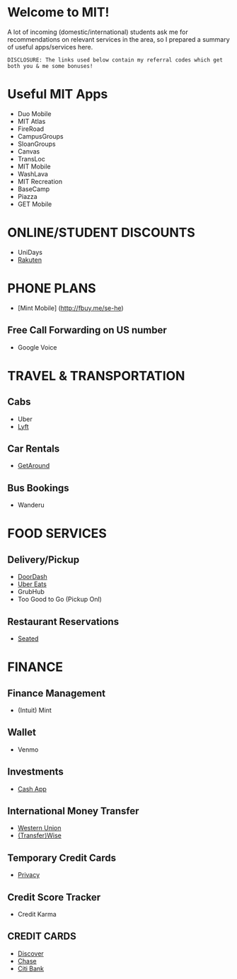 # Welcome to MIT!
A lot of incoming (domestic/international) students ask me for recommendations on relevant services in the area, so I prepared a summary of useful apps/services here.

```
DISCLOSURE: The links used below contain my referral codes which get both you & me some bonuses!
```

# Useful MIT Apps
- Duo Mobile	
- MIT Atlas	
- FireRoad	
- CampusGroups	
- SloanGroups	
- Canvas	
- TransLoc	
- MIT Mobile	
- WashLava	
- MIT Recreation	
- BaseCamp	
- Piazza	
- GET Mobile

# ONLINE/STUDENT DISCOUNTS
- UniDays	
- [Rakuten](https://www.rakuten.com/r/AKSHIT292?eeid=44971)

# PHONE PLANS
- [Mint Mobile] (http://fbuy.me/se-he)
## Free Call Forwarding on US number
- Google Voice

# TRAVEL & TRANSPORTATION
## Cabs
- Uber	
- [Lyft](https://www.lyft.com/i/AKSHIT54568?utm_medium=p2pi_iacc)
## Car Rentals
- [GetAround](https://www.getaround.com/invite/19f552c8-7048-530f-a877-57b418ac2c4d)
## Bus Bookings
- Wanderu

# FOOD SERVICES
## Delivery/Pickup
- [DoorDash](https://drd.sh/R8ZFOXWXKZGx0KUn)
- [Uber Eats](https://ubereats.app.link/HUZMK6RCHib)
- GrubHub
- Too Good to Go (Pickup Onl)
## Restaurant Reservations
- [Seated](https://seated.app.link/fpEKwNDHLhb)

# FINANCE
## Finance Management
- (Intuit) Mint	
## Wallet 
- Venmo	
## Investments
- [Cash App](https://cash.app/app/WRLNMTQ)
## International Money Transfer
- [Western Union](http://ssqt.co/mQnoDOJ)
- [(Transfer)Wise](https://wise.com/invite/i/akshits7)
## Temporary Credit Cards
- [Privacy](https://privacy.com/join/F99HH)
## Credit Score Tracker
- Credit Karma
## CREDIT CARDS
- [Discover](https://refer.discover.com/s/akshit_singla?advocate.partner_share_id=4386580862)
- [Chase](https://www.referyourchasecard.com/6b/8H5QKOVQY7)
- [Citi Bank](https://www.citibank.com.ph/share-rewards?ecid=&Ref=1595566401)

